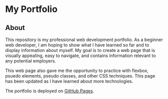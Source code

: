 # My Portfolio

## About

This repository is my professional web development portfolio. As a beginner web developer, I am hoping to show what I have learned so far and to display information about myself. My goal is to create a web page that is visually appealing, easy to navigate, and contains information relevant to any potential employers.

This web page also gave me the opportunity to practice with flexbox, psuedo elements, pseudo classes, and other CSS techniques. This page has been updated as I have learned about more technologies.

The portfolio is deployed on [GitHub Pages](https://ksdevinney.github.io/probable-robot/). 
